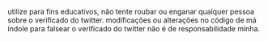 utilize para fins educativos, não tente roubar ou enganar qualquer pessoa sobre o verificado do twitter.
modificações ou alterações no código de má índole para falsear o verificado do twitter não é de responsabilidade minha.
